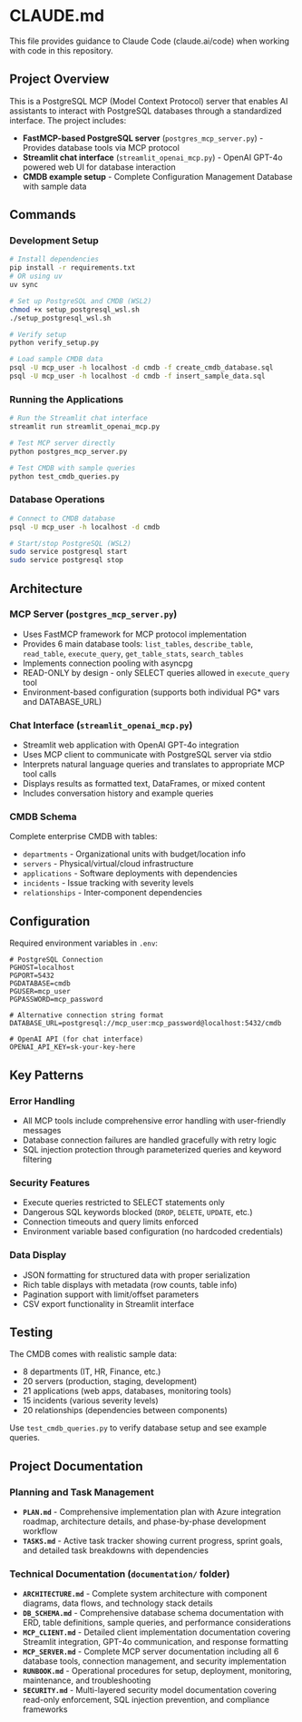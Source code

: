 # CLAUDE.md

This file provides guidance to Claude Code (claude.ai/code) when working with code in this repository.

## Project Overview

This is a PostgreSQL MCP (Model Context Protocol) server that enables AI assistants to interact with PostgreSQL databases through a standardized interface. The project includes:

- **FastMCP-based PostgreSQL server** (`postgres_mcp_server.py`) - Provides database tools via MCP protocol
- **Streamlit chat interface** (`streamlit_openai_mcp.py`) - OpenAI GPT-4o powered web UI for database interaction
- **CMDB example setup** - Complete Configuration Management Database with sample data

## Commands

### Development Setup
```bash
# Install dependencies
pip install -r requirements.txt
# OR using uv
uv sync

# Set up PostgreSQL and CMDB (WSL2)
chmod +x setup_postgresql_wsl.sh
./setup_postgresql_wsl.sh

# Verify setup
python verify_setup.py

# Load sample CMDB data
psql -U mcp_user -h localhost -d cmdb -f create_cmdb_database.sql
psql -U mcp_user -h localhost -d cmdb -f insert_sample_data.sql
```

### Running the Applications
```bash
# Run the Streamlit chat interface
streamlit run streamlit_openai_mcp.py

# Test MCP server directly
python postgres_mcp_server.py

# Test CMDB with sample queries
python test_cmdb_queries.py
```

### Database Operations
```bash
# Connect to CMDB database
psql -U mcp_user -h localhost -d cmdb

# Start/stop PostgreSQL (WSL2)
sudo service postgresql start
sudo service postgresql stop
```

## Architecture

### MCP Server (`postgres_mcp_server.py`)
- Uses FastMCP framework for MCP protocol implementation
- Provides 6 main database tools: `list_tables`, `describe_table`, `read_table`, `execute_query`, `get_table_stats`, `search_tables`
- Implements connection pooling with asyncpg
- READ-ONLY by design - only SELECT queries allowed in `execute_query` tool
- Environment-based configuration (supports both individual PG* vars and DATABASE_URL)

### Chat Interface (`streamlit_openai_mcp.py`)
- Streamlit web application with OpenAI GPT-4o integration
- Uses MCP client to communicate with PostgreSQL server via stdio
- Interprets natural language queries and translates to appropriate MCP tool calls
- Displays results as formatted text, DataFrames, or mixed content
- Includes conversation history and example queries

### CMDB Schema
Complete enterprise CMDB with tables:
- `departments` - Organizational units with budget/location info
- `servers` - Physical/virtual/cloud infrastructure
- `applications` - Software deployments with dependencies
- `incidents` - Issue tracking with severity levels
- `relationships` - Inter-component dependencies

## Configuration

Required environment variables in `.env`:
```
# PostgreSQL Connection
PGHOST=localhost
PGPORT=5432
PGDATABASE=cmdb
PGUSER=mcp_user
PGPASSWORD=mcp_password

# Alternative connection string format
DATABASE_URL=postgresql://mcp_user:mcp_password@localhost:5432/cmdb

# OpenAI API (for chat interface)
OPENAI_API_KEY=sk-your-key-here
```

## Key Patterns

### Error Handling
- All MCP tools include comprehensive error handling with user-friendly messages
- Database connection failures are handled gracefully with retry logic
- SQL injection protection through parameterized queries and keyword filtering

### Security Features
- Execute queries restricted to SELECT statements only
- Dangerous SQL keywords blocked (`DROP`, `DELETE`, `UPDATE`, etc.)
- Connection timeouts and query limits enforced
- Environment variable based configuration (no hardcoded credentials)

### Data Display
- JSON formatting for structured data with proper serialization
- Rich table displays with metadata (row counts, table info)
- Pagination support with limit/offset parameters
- CSV export functionality in Streamlit interface

## Testing

The CMDB comes with realistic sample data:
- 8 departments (IT, HR, Finance, etc.)
- 20 servers (production, staging, development)
- 21 applications (web apps, databases, monitoring tools)
- 15 incidents (various severity levels)
- 20 relationships (dependencies between components)

Use `test_cmdb_queries.py` to verify database setup and see example queries.

## Project Documentation

### Planning and Task Management
- **`PLAN.md`** - Comprehensive implementation plan with Azure integration roadmap, architecture details, and phase-by-phase development workflow
- **`TASKS.md`** - Active task tracker showing current progress, sprint goals, and detailed task breakdowns with dependencies

### Technical Documentation (`documentation/` folder)
- **`ARCHITECTURE.md`** - Complete system architecture with component diagrams, data flows, and technology stack details
- **`DB_SCHEMA.md`** - Comprehensive database schema documentation with ERD, table definitions, sample queries, and performance considerations  
- **`MCP_CLIENT.md`** - Detailed client implementation documentation covering Streamlit integration, GPT-4o communication, and response formatting
- **`MCP_SERVER.md`** - Complete MCP server documentation including all 6 database tools, connection management, and security implementation
- **`RUNBOOK.md`** - Operational procedures for setup, deployment, monitoring, maintenance, and troubleshooting
- **`SECURITY.md`** - Multi-layered security model documentation covering read-only enforcement, SQL injection prevention, and compliance frameworks